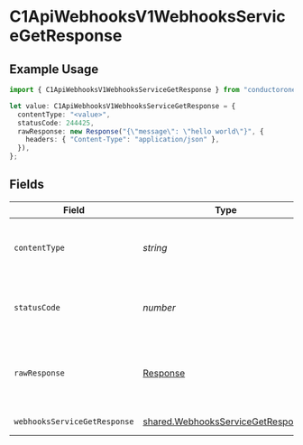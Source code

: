 # C1ApiWebhooksV1WebhooksServiceGetResponse

## Example Usage

```typescript
import { C1ApiWebhooksV1WebhooksServiceGetResponse } from "conductorone-sdk-typescript/sdk/models/operations";

let value: C1ApiWebhooksV1WebhooksServiceGetResponse = {
  contentType: "<value>",
  statusCode: 244425,
  rawResponse: new Response("{\"message\": \"hello world\"}", {
    headers: { "Content-Type": "application/json" },
  }),
};
```

## Fields

| Field                                                                                         | Type                                                                                          | Required                                                                                      | Description                                                                                   |
| --------------------------------------------------------------------------------------------- | --------------------------------------------------------------------------------------------- | --------------------------------------------------------------------------------------------- | --------------------------------------------------------------------------------------------- |
| `contentType`                                                                                 | *string*                                                                                      | :heavy_check_mark:                                                                            | HTTP response content type for this operation                                                 |
| `statusCode`                                                                                  | *number*                                                                                      | :heavy_check_mark:                                                                            | HTTP response status code for this operation                                                  |
| `rawResponse`                                                                                 | [Response](https://developer.mozilla.org/en-US/docs/Web/API/Response)                         | :heavy_check_mark:                                                                            | Raw HTTP response; suitable for custom response parsing                                       |
| `webhooksServiceGetResponse`                                                                  | [shared.WebhooksServiceGetResponse](../../../sdk/models/shared/webhooksservicegetresponse.md) | :heavy_minus_sign:                                                                            | Successful response                                                                           |